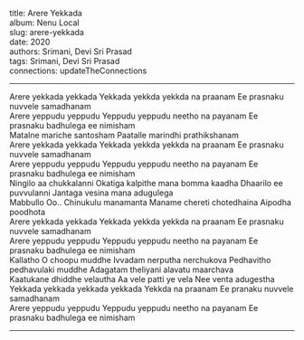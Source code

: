 title: Arere Yekkada  
album: Nenu Local  
slug: arere-yekkada  
date: 2020  
authors: Srimani, Devi Sri Prasad  
tags: Srimani, Devi Sri Prasad  
connections: updateTheConnections  

------------

Arere yekkada yekkada Yekkada yekkda yekkda na praanam Ee prasnaku nuvvele samadhanam  
Arere yeppudu yeppudu Yeppudu yeppudu neetho na payanam Ee prasnaku badhulega ee nimisham  
Matalne mariche santosham Paatalle marindhi prathikshanam  
Arere yekkada yekkada Yekkada yekkda yekkda na praanam Ee prasnaku nuvvele samadhanam  
Arere yeppudu yeppudu Yeppudu yeppudu neetho na payanam Ee prasnaku badhulega ee nimisham  
Ningilo aa chukkalanni Okatiga kalpithe mana bomma kaadha Dhaarilo ee puvvulanni Jantaga vesina mana adugulega  
Mabbullo Oo.. Chinukulu manamanta Maname chereti chotedhaina Aipodha poodhota  
Arere yekkada yekkada Yekkada yekkda yekkda na praanam Ee prasnaku nuvvele samadhanam  
Arere yeppudu yeppudu Yeppudu yeppudu neetho na payanam Ee prasnaku badhulega ee nimisham  
Kallatho O choopu muddhe Ivvadam nerputha nerchukova Pedhavitho pedhavulaki muddhe Adagatam theliyani alavatu maarchava  
Kaatukane dhiddhe velautha Aa vele patti ye vela Nee venta adugestha  
Yekkada yekkada yekkada yekkada Yekkda na praanam Ee pranaku nuvvele samadhanam  
Arere yeppudu yeppudu Yeppudu yeppudu neetho na payanam Ee prasnaku badhulega ee nimisham  


------------
